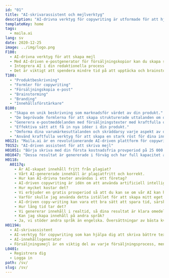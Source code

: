 ```yaml
---
id: "01"
title: "AI-skrivarassistent och mejlverktyg"
description: "AI-drivna verktyg för copywriting är utformade för att hjälpa dig att skriva mer intressant"
templateKey: home
tags:
  - maila.ai
lang: sv
date: 2020-12-25
image: ../img/logo.png
F100:
  - AI-drivna verktyg för att skapa mejl
  - Med AI-driven e-postgenerator för försäljningskopior kan du skapa säljinriktade mejl som motiverar din målgrupp att vidta åtgärder. Ange bara lite produktinformation, så genererar vår avancerade motor ett marknadsföringsmeddelande som tar din produkt till nästa nivå.
  - Integrera AI i din redaktionella process
  - Det är viktigt att spendera mindre tid på att upptäcka och brainstorma och mer tid på att faktiskt producera resultat. Genom att integrera AI-algoritmer i din redaktionella process kan du få in nya idéer i din verksamhet. oavsett om du behöver skriva ett blogginlägg, skapa innehåll för en webbplats eller skapa ett marknadsföringsmejl kan vår plattform hjälpa dig att påskynda din skrivprocess.
T100:
  - "Produktbeskrivning"
  - "Formler för copywriting"
  - "Försäljningskopia e-post"
  - "Brainstorming"
  - "Branding"
  - "Innehållsförstärkare"
B100: 
  - "Skapa en unik beskrivning som marknadsför värdet av din produkt."
  - "De beprövade formlerna för att skapa strukturerade uttalanden om din produkt."
  - "Generera e-postmeddelanden med försäljningstexter med kraftfulla ord och fraser för din produkt."
  - "Effektiva sätt att få in nya idéer i din produkt."
  - "Omforma dina varumärkesuttalanden och skräddarsy varje aspekt av ditt varumärke för att kommunicera dess styrkor och värden."
  - "Använd kraftfulla verktyg för att skapa en stark röst för dina innehållslandningssidor."
H0121: "Maila.ai är en revolutionerande AI-driven plattform för copywriting och skrivhjälp som gör det möjligt för dig att producera professionellt innehåll på några minuter."
T0152: "AI-driven assistent för att skriva mejl"
H01051: "Börja skriva med din första kostnadsfria provperiod på 25 000 ord och se om ditt arbete förbättras."
H01047: "Dessa resultat är genererade i förväg och har full kapacitet av artificiell intelligens."
H0118:
  A0117q:
    - Är AI-skapat innehåll fritt från plagiat? 
    - Vårt AI-genererade innehåll är plagiatfritt och korrekt.
    - Hur kan AI-drivna texter användas i ett företag?
    - AI-driven copywriting är idén om att använda artificiell intelligens för att skriva innehåll för ditt företag. Denna typ av copy-writing kan användas för ett antal olika aspekter av ditt företag, till exempel dina produktbeskrivningar, uppdateringar i sociala medier, e-postmeddelanden och mycket mer.
    - Hur mycket kostar det?
    - Vi erbjuder en gratis provperiod så att du kan se om vår AI kan hjälpa dig att producera bra innehåll.
    - Varför skulle jag använda detta istället för att skapa mitt eget innehåll?
    - AI-driven copy-writing kan vara ett bra sätt att spara tid, särskilt om du har ont om personal. Automatiserat skrivande kan producera innehåll snabbare än om en mänsklig skribent gör det.
    - Hur lång tid tar det?
    - Vi genererar innehåll i realtid, så dina resultat är klara omedelbart. Eftersom vår motor för kopieringsgenerering är helt automatiserad gör det också att vi kan skala vår produktion för att matcha dina behov.
    - Kan jag skapa innehåll på andra språk?
    - Ja, vi stöder andra språk än engelska. Översättningar av bästa kvalitet finns för närvarande tillgängliga på engelska.
H01194: 
  - AI-skrivassistent
  - AI-verktyg för copywriting som kan hjälpa dig att skriva bättre texter till din webbplats eller marknadsföringskampanj genom att tillhandahålla ett verktyg som är lätt att använda och gör copywritingprocessen effektivare.
  - AI-innehållsgenerator
  - Försäljningsmejl är en viktig del av varje försäljningsprocess, men de kan vara svåra att skriva. Ett AI e-postverktyg kan hjälpa dig att skriva e-postmeddelanden för försäljning som är effektivare och mer sannolikt leder till försäljning.
L0401:
  - Registrera dig
  - Logga in
path: /sv/
slug: /sv/
---
```

